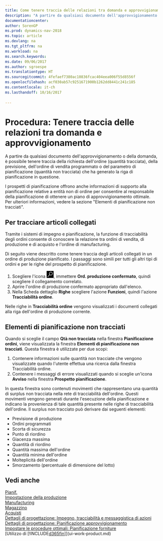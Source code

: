```yaml
---
title: Come tenere traccia delle relazioni tra domanda e approvvigionamento
description: "A partire da qualsiasi documento dell'approvvigionamento o della domanda, è possibile tenere traccia della richiesta dell'ordine (quantità tracciata), della previsione, dell'ordine di vendita programmato o del parametro di pianificazione (quantità non tracciata) che ha generato la riga di pianificazione in questione."
documentationcenter: 
author: SorenGP
ms.prod: dynamics-nav-2018
ms.topic: article
ms.devlang: na
ms.tgt_pltfrm: na
ms.workload: na
ms.search.keywords: 
ms.date: 09/06/2017
ms.author: sgroespe
ms.translationtype: HT
ms.sourcegitcommit: 4fefaef7380ac10836fcac404eea006f55d8556f
ms.openlocfilehash: acf030ab57c9251671900b1262dd8441c241c185
ms.contentlocale: it-ch
ms.lasthandoff: 10/16/2017

---
```

# <a name="how-to-track-relations-between-demand-and-supply"></a>Procedura: Tenere traccia delle relazioni tra domanda e approvvigionamento
A partire da qualsiasi documento dell'approvvigionamento o della domanda, è possibile tenere traccia della richiesta dell'ordine (quantità tracciata), della previsione, dell'ordine di vendita programmato o del parametro di pianificazione (quantità non tracciata) che ha generato la riga di pianificazione in questione.

I prospetti di pianificazione offrono anche informazioni di supporto alla pianificazione relative a entità non di ordine per consentire al responsabile della pianificazione di ottenere un piano di approvvigionamento ottimale. Per ulteriori informazioni, vedere la sezione "Elementi di pianificazione non tracciati".

## <a name="to-track-linked-items"></a>Per tracciare articoli collegati
Tramite i sistemi di impegno e pianificazione, la funzione di tracciabilità degli ordini consente di conoscere la relazione tra ordini di vendita, di produzione e di acquisto e l'ordine di manufacturing.

Di seguito viene descritto come tenere traccia degli articoli collegati in un ordine di produzione pianificato. I passaggi sono simili per tutti gli altri tipi di ordini e per le righe del prospetto di pianificazione.

1. Scegliere l'icona ![Cerca pagina o report](media/ui-search/search_small.png "icona Cerca pagina o report"), immettere **Ord. produzione confermato**, quindi scegliere il collegamento correlato.
2. Aprire l'ordine di produzione confermato appropriato dall'elenco.
3. Nella Scheda dettaglio **Righe** scegliere l'azione **Funzioni**, quindi l'azione **Tracciabilità ordine**.

Nelle righe in **Tracciabilità ordine** vengono visualizzati i documenti collegati alla riga dell'ordine di produzione corrente.

## <a name="untracked-planning-elements"></a>Elementi di pianificazione non tracciati
Quando si sceglie il campo **Qtà non tracciata** nella finestra **Pianificazione ordini**, viene visualizzata la finestra **Elementi di pianificazione non tracciati**. Questa finestra è utilizzate per due scopi:

1. Contenere informazioni sulle quantità non tracciate che vengono visualizzate quando l'utente effettua una ricerca dalla finestra Tracciabilità ordine.
2. Contenere i messaggi di errore visualizzati quando si sceglie un'icona **Avviso** nella finestra **Prospetto pianificazione**.

In questa finestra sono contenuti movimenti che rappresentano una quantità di surplus non tracciata nella rete di tracciabilità dell'ordine. Questi movimenti vengono generati durante l'esecuzione della pianificazione e indicano la provenienza di tale quantità presente nelle righe di tracciabilità dell'ordine. Il surplus non tracciato può derivare dai seguenti elementi:

- Previsione di produzione
- Ordini programmati
- Scorta di sicurezza
- Punto di riordino
- Giacenza massima
- Quantità di riordino
- Quantità massima dell'ordine
- Quantità minima dell'ordine
- Molteplicità dell'ordine
- Smorzamento (percentuale di dimensione del lotto)

## <a name="see-also"></a>Vedi anche  
[Pianif.](production-planning.md)   
[Impostazione della produzione](production-configure-production-processes.md)  
[Manufacturing](production-manage-manufacturing.md)    
[Magazzino](inventory-manage-inventory.md)  
[Acquisti](purchasing-manage-purchasing.md)  
[Dettagli di progettazione: Impegno, tracciabilità e messaggistica di azioni](design-details-reservation-order-tracking-and-action-messaging.md)  
[Dettagli di progettazione: Pianificazione approvvigionamento](design-details-supply-planning.md)   
[Impostare le procedure ottimali: Pianificazione forniture](setup-best-practices-supply-planning.md)  
[Utilizzo di [!INCLUDE[d365fin](includes/d365fin_md.md)]](ui-work-product.md)

